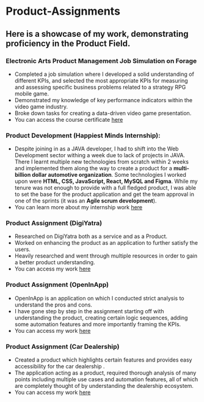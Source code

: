 # Product-Assignments


## Here is a showcase of my work, demonstrating proficiency in the Product Field.

### Electronic Arts Product Management Job Simulation on Forage

- Completed a job simulation where I developed a solid understanding of different KPIs, and selected the most appropriate KPIs for measuring and assessing specific business problems related to a strategy RPG mobile game.
- Demonstrated my knowledge of key performance indicators within the video game industry.
- Broke down tasks for creating a data-driven video game presentation.
- You can access the course certificate [here](https://drive.google.com/file/d/158ycK1PNCDQgWiqNQB-7ovy4tFwtiBDc/view?usp=sharing)

### Product Development (Happiest Minds Internship):

- Despite joining in as a JAVA developer, I had to shift into the Web Development sector withing a week due to lack of projects in JAVA. There I learnt multiple new technologies from scratch within 2 weeks and implemented them along the way to create a product for a **multi-billion dollar automotive organization**. Some technologies I worked upon were **HTML, CSS, JavaScript, React, MySQL and Figma**. While my tenure was not enough to provide with a full fledged product, I was able to set the base for the product application and get the team approval in one of the sprints (it was an **Agile scrum development**).
- You can learn more about my internship work [here](https://github.com/harshitdhamecha/Work_at_HappiestMinds)

### Product Assignment (DigiYatra)

- Researched on DigiYatra both as a service and as a Product.
- Worked on enhancing the product as an application to further satisfy the users.
- Heavily researched and went through multiple resources in order to gain a better product understanding.
- You can access my work [here](https://drive.google.com/file/d/1weSVXlngUe5qwG3--a5zwElG-xXiFqY6/view?usp=sharing)


### Product Assignment (OpenInApp)

- OpenInApp is an application on which I conducted strict analysis to understand the pros and cons.
- I have gone step by step in the assignment starting off with understanding the product, creating certain logic sequences, adding some automation features and more importantly framing the KPIs.
- You can access my work [here](https://drive.google.com/file/d/17tlj5Df28hN1eBL5rUM1sMn-8m9At7yJ/view?usp=sharing)

### Product Assignment (Car Dealership)

- Created a product which highlights certain features and provides easy accessibility for the car dealership .
- The application acting as a product, required thorough analysis of many points including multiple use cases and automation features, all of which are completely thought of by understanding the dealership ecosystem.
- You can access my work [here](https://drive.google.com/file/d/1EkWsI8gPP-V9gD3gk6HA63gpPNPGLUGq/view?usp=sharing)





